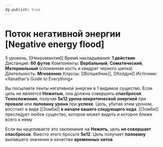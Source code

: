 ```yaml
---
dg-publish: true
---
```

# Поток негативной энергии [Negative energy flood]
5 уровень, [[Некромантия]]
Время накладывания: **1 действие**
Дистанция: **60 футов**
Компоненты: **Вербальный**, **Соматический**, **Материальный** (сломанная кость и квадрат черного шелка)
Длительность: **Мгновенно**
Классы: [[Волшебник]], [[Колдун]]
Источник: «Xanathar's Guide to Everything»

Вы посылаете ленты негативной энергии в 1 видимое существо. Если цель не является **Нежитью**, она должна совершить **спасбросок Телосложения**, получая **5к12 урона некротической энергией** при **провале** или **половину урона** при **успехе**. Цель, убитая этим уроном, восстает в виде [[Зомби]] **в начале вашего следующего хода**. [[Зомби]] преследует любое существо, которое может видеть и которое ближе всего к нему

Если вы нацеливаете это заклинание на **Нежить**, цель **не совершает спасбросок**. Вместо этого бросьте **5к12**. Цель получает **половину** выпавшего значения в качестве **временных хитов**
